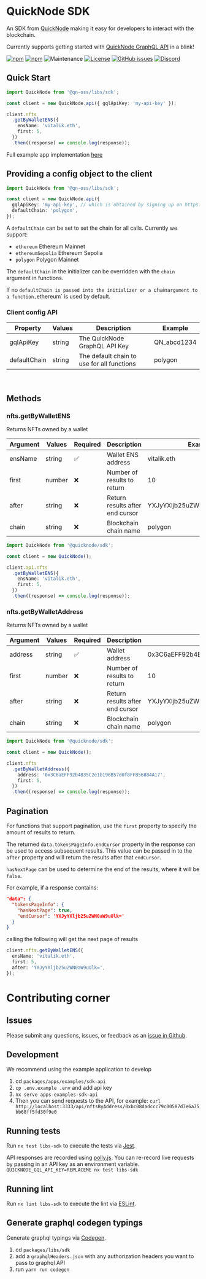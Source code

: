# QuickNode SDK

An SDK from [QuickNode](https://www.quicknode.com/) making it easy for developers to interact with the blockchain.

Currently supports getting started with [QuickNode GraphQL API](https://docs.quicknode.com/docs/graphql/getting-started) in a blink!

[![npm](https://img.shields.io/npm/dm/@quicknode/sdk)](https://www.npmjs.com/package/@quicknode/sdk)
[![npm](https://img.shields.io/npm/v/@quicknode/sdk?color=g)](https://www.npmjs.com/package/@quicknode/sdk)
![Maintenance](https://img.shields.io/maintenance/yes/2022?color=g)
[![License](https://img.shields.io/npm/l/@quicknode/sdk?color=g)](https://github.com/quiknode-labs/qn-oss/blob/main/LICENSE.txt)
[![GitHub issues](https://img.shields.io/github/issues-raw/quiknode-labs/qn-oss?color=g)](https://github.com/quiknode-labs/qn-oss/issues)
[![Discord](https://img.shields.io/discord/880505845090250794?color=g)](https://discord.gg/DkdgEqE)

## Quick Start

```ts
import QuickNode from '@qn-oss/libs/sdk';

const client = new QuickNode.api({ gqlApiKey: 'my-api-key' });

client.nfts
  .getByWalletENS({
    ensName: 'vitalik.eth',
    first: 5,
  })
  .then((response) => console.log(response));
```

Full example app implementation [here](https://github.com/quiknode-labs/qn-oss/tree/main/packages/apps/examples/nft-sdk)

## Providing a config object to the client

```ts
import QuickNode from '@qn-oss/libs/sdk';

const client = new QuickNode.api({
  gqlApiKey: 'my-api-key', // which is obtained by signing up on https://www.quicknode.com/signup
  defaultChain: 'polygon',
});
```

A `defaultChain` can be set to set the chain for all calls. Currently we support:

- `ethereum` Ethereum Mainnet
- `ethereumSepolia` Ethereum Sepolia
- `polygon` Polygon Mainnet

The `defaultChain` in the initializer can be overridden with the `chain` argument in functions.

If no `defaultChain is passed into the initializer or a `chain`argument to a function,`ethereum` is used by default.

### Client config API

| Property     | Values | Description                                | Example     |
| ------------ | ------ | ------------------------------------------ | ----------- |
| gqlApiKey    | string | The QuickNode GraphQL API Key              | QN_abcd1234 |
| defaultChain | string | The default chain to use for all functions | polygon     |

<br>

## Methods

### nfts.getByWalletENS

Returns NFTs owned by a wallet

| Argument | Values | Required | Description                     | Example                     |
| -------- | ------ | -------- | ------------------------------- | --------------------------- |
| ensName  | string | ✅       | Wallet ENS address              | vitalik.eth                 |
| first    | number | ❌       | Number of results to return     | 10                          |
| after    | string | ❌       | Return results after end cursor | YXJyYXljb25uZWN0aW9uOjUwNQ= |
| chain    | string | ❌       | Blockchain chain name           | polygon                     |

```ts
import QuickNode from '@quicknode/sdk';

const client = new QuickNode();

client.api.nfts
  .getByWalletENS({
    ensName: 'vitalik.eth',
    first: 5,
  })
  .then((response) => console.log(response));
```

### nfts.getByWalletAddress

Returns NFTs owned by a wallet

| Argument | Values | Required | Description                     | Example                                    |
| -------- | ------ | -------- | ------------------------------- | ------------------------------------------ |
| address  | string | ✅       | Wallet address                  | 0x3C6aEFF92b4B35C2e1b196B57d0f8FFB56884A17 |
| first    | number | ❌       | Number of results to return     | 10                                         |
| after    | string | ❌       | Return results after end cursor | YXJyYXljb25uZWN0aW9uOjUwNQ=                |
| chain    | string | ❌       | Blockchain chain name           | polygon                                    |

```ts
import QuickNode from '@quicknode/sdk';

const client = new QuickNode();

client.nfts
  .getByWalletAddress({
    address: '0x3C6aEFF92b4B35C2e1b196B57d0f8FFB56884A17',
    first: 5,
  })
  .then((response) => console.log(response));
```

## Pagination

For functions that support pagination, use the `first` property to specify the amount of results to return.

The returned `data.tokensPageInfo.endCursor` property in the response can be used to access subsequent results. This value can be passed in to the `after` property and will return the results after that `endCursor`.

`hasNextPage` can be used to determine the end of the results, where it will be `false`.

For example, if a response contains:

```json
"data": {
  "tokensPageInfo": {
    "hasNextPage": true,
    "endCursor": 'YXJyYXljb25uZWN0aW9uOlk='
  }
}
```

calling the following will get the next page of results

```typescript
client.nfts.getByWalletENS({
  ensName: 'vitalik.eth',
  first: 5,
  after: 'YXJyYXljb25uZWN0aW9uOlk=',
});
```

# Contributing corner

## Issues

Please submit any questions, issues, or feedback as an [issue in Github](https://github.com/quiknode-labs/qn-oss/issues).

## Development

We recommend using the example application to develop

1. cd `packages/apps/examples/sdk-api`
2. `cp .env.example .env` and add api key
3. `nx serve apps-examples-sdk-api`
4. Then you can send requests to the API, for example: `curl http://localhost:3333/api/nftsByAddress/0xbc08dadccc79c00587d7e6a75bb68ff5fd30f9e0`

## Running tests

Run `nx test libs-sdk` to execute the tests via [Jest](https://jestjs.io).

API responses are recorded using [polly.js](https://github.com/Netflix/pollyjs). You can re-record live requests by passing in an API key as an environment variable.
`QUICKNODE_GQL_API_KEY=REPLACEME nx test libs-sdk`

## Running lint

Run `nx lint libs-sdk` to execute the lint via [ESLint](https://eslint.org/).

## Generate graphql codegen typings

Generate graphql typings via [Codegen](https://www.the-guild.dev/graphql/codegen).

1. cd `packages/libs/sdk`
2. add a `graphqlHeaders.json` with any authorization headers you want to pass to graphql API
3. run `yarn run codegen`

